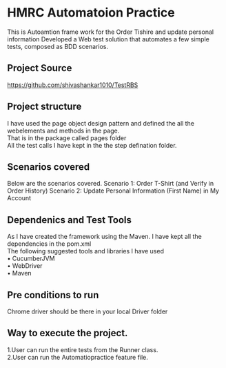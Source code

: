# HMRC Automatoion Practice
This is Autoamtion frame work for the Order Tishire and update personal information
Developed a Web test solution that automates a few simple tests, composed as BDD scenarios.
  
## Project Source  
https://github.com/shivashankar1010/TestRBS  
  
## Project structure  
I have used the page object design pattern and defined the all the webelements and methods in the page.  
That is in the package called pages folder  
All the  test calls I have kept in the the step defination folder.

## Scenarios covered 
Below are the scenarios covered.
Scenario 1: Order T-Shirt (and Verify in Order History)
Scenario 2: Update Personal Information (First Name) in My Account

## Dependenics and Test Tools  
As I have created the framework using  the Maven. I have kept all the dependencies in the pom.xml  
The following suggested tools and libraries I have used   
• CucumberJVM  
• WebDriver  
• Maven  


## Pre conditions to run
Chrome driver should be there in your local Driver folder
    
## Way to execute the project.  
1.User can run the entire tests from the Runner class.  
2.User can run the Automatiopractice feature file.


